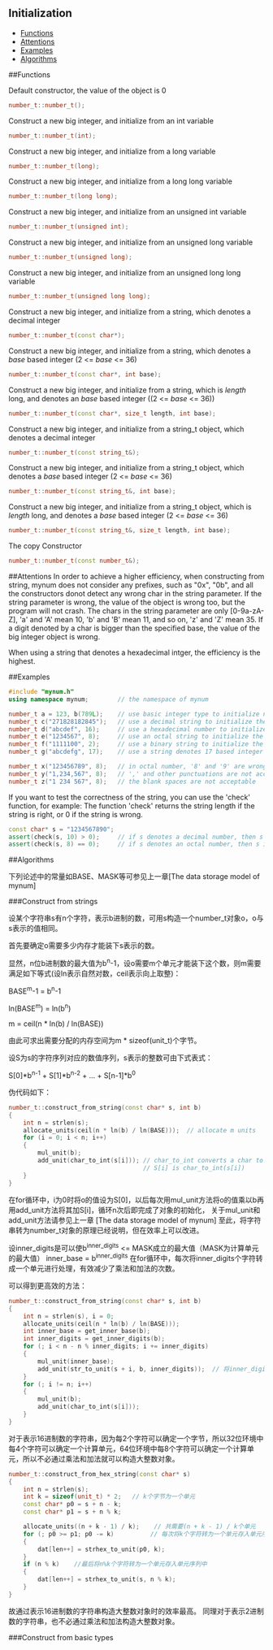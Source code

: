 Initialization
-------------

 * [Functions](#functions)
 * [Attentions](#attentions)
 * [Examples](#examples)
 * [Algorithms](#algorithms)

##Functions

Default constructor, the value of the object is 0
```C++
number_t::number_t();
```

Construct a new big integer, and initialize from an int variable 
```C++
number_t::number_t(int);
```

Construct a new big integer, and initialize from a long variable 
```C++
number_t::number_t(long);
```

Construct a new big integer, and initialize from a long long variable 
```C++
number_t::number_t(long long);
```

Construct a new big integer, and initialize from an unsigned int variable 
```C++
number_t::number_t(unsigned int);
```

Construct a new big integer, and initialize from an unsigned long variable 
```C++
number_t::number_t(unsigned long);
```

Construct a new big integer, and initialize from an unsigned long long variable 
```C++
number_t::number_t(unsigned long long);
```

Construct a new big integer, and initialize from a string, which denotes a decimal integer
```C++
number_t::number_t(const char*);
```

Construct a new big integer, and initialize from a string, which denotes a _base_ based integer (2 <= _base_ <= 36)
```C++
number_t::number_t(const char*, int base);
```

Construct a new big integer, and initialize from a string, which is _length_ long, and denotes an _base_ based integer ((2 <= _base_ <= 36))
```C++
number_t::number_t(const char*, size_t length, int base);
```

Construct a new big integer, and initialize from a string_t object, which denotes a decimal integer
```C++
number_t::number_t(const string_t&);
```

Construct a new big integer, and initialize from a string_t object, which denotes a _base_ based integer (2 <= _base_ <= 36)
```C++
number_t::number_t(const string_t&, int base);
```

Construct a new big integer, and initialize from a string_t object, which is _length_ long, and denotes a _base_ based integer (2 <= _base_ <= 36)
```C++
number_t::number_t(const string_t&, size_t length, int base);
```

The copy Constructor
```C++
number_t::number_t(const number_t&);
```

##Attentions
In order to achieve a higher efficiency, when constructing from string, mynum does not consider any prefixes, such as "0x", "0b", and all the constructors donot detect any wrong char in the string parameter.
If the string parameter is wrong, the value of the object is wrong too, but the program will not crash.
The chars in the string parameter are only [0-9a-zA-Z], 'a' and 'A' mean 10, 'b' and 'B' mean 11, and so on, 'z' and 'Z' mean 35.
If a digit denoted by a char is bigger than the specified base, the value of the big integer object is wrong. 

When using a string that denotes a hexadecimal intger, the efficiency is the highest.

##Examples
```C++
#include "mynum.h"
using namespace mynum;        // the namespace of mynum

number_t a = 123, b(789L);    // use basic integer type to initialize number_t objects
number_t c("271828182845");   // use a decimal string to initialize the object
number_t d("abcdef", 16);     // use a hexadecimal number to initialize the object
number_t e("1234567", 8);     // use an octal string to initialize the object
number_t f("1111100", 2);     // use a binary string to initialize the object
number_t g("abcdefg", 17);    // use a string denotes 17 based integer

number_t x("123456789", 8);   // in octal number, '8' and '9' are wrong, so the value of x is wrong
number_t y("1,234,567", 8);   // ',' and other punctuations are not acceptable
number_t z("1 234 567", 8);   // the blank spaces are not acceptable
```

If you want to test the correctness of the string, you can use the 'check' function, for example:
The function 'check' returns the string length if the string is right, or 0 if the string is wrong.
```C++
const char* s = "1234567890";
assert(check(s, 10) > 0);     // if s denotes a decimal number, then s is correct
assert(check(s, 8) == 0);     // if s denotes an octal number, then s is wrong
```

##Algorithms

下列论述中的常量如BASE、MASK等可参见上一章[The data storage model of mynum]

###Construct from strings

设某个字符串s有n个字符，表示b进制的数，可用s构造一个number_t对象o，o与s表示的值相同。

首先要确定o需要多少内存才能装下s表示的数。

显然，n位b进制数的最大值为b<sup>n</sup>-1，设o需要m个单元才能装下这个数，则m需要满足如下等式(设ln表示自然对数，ceil表示向上取整)：

BASE<sup>m</sup>-1 = b<sup>n</sup>-1

ln(BASE<sup>m</sup>) = ln(b<sup>n</sup>)

m = ceil(n * ln(b) / ln(BASE))

由此可求出需要分配的内存空间为m * sizeof(unit_t)个字节。

设S为s的字符序列对应的数值序列，s表示的整数可由下式表式：

S[0]\*b<sup>n-1</sup> + S[1]\*b<sup>n-2</sup> + ... + S[n-1]\*b<sup>0</sup>

伪代码如下：
```C++
number_t::construct_from_string(const char* s, int b)
{
    int n = strlen(s);
    allocate_units(ceil(n * ln(b) / ln(BASE)));  // allocate m units
    for (i = 0; i < n; i++)
    {
        mul_unit(b);
        add_unit(char_to_int(s[i])); // char_to_int converts a char to int
                                     // S[i] is char_to_int(s[i])
    }
}
```
在for循环中，i为0时将o的值设为S[0]，以后每次用mul_unit方法将o的值乘以b再用add_unit方法将其加S[i]，循环n次后即完成了对象的初始化，
关于mul_unit和add_unit方法请参见上一章 [The data storage model of mynum]
至此，将字符串转为number_t对象的原理已经说明，但在效率上可以改进。

设inner_digits是可以使b<sup>inner_digits</sup> <= MASK成立的最大值（MASK为计算单元的最大值）
inner_base = b<sup>inner_digits</sup>
在for循环中，每次将inner_digits个字符转成一个单元进行处理，有效减少了乘法和加法的次数。

可以得到更高效的方法：
```C++
number_t::construct_from_string(const char* s, int b)
{
    int n = strlen(s), i = 0;
    allocate_units(ceil(n * ln(b) / ln(BASE)));
    int inner_base = get_inner_base(b);
    int inner_digits = get_inner_digits(b);
    for (; i < n - n % inner_digits; i += inner_digits)
    {
        mul_unit(inner_base);
        add_unit(str_to_unit(s + i, b, inner_digits));  // 将inner_digits个字符转为一个单元
    }
    for (; i != n; i++)
    {
        mul_unit(b);
        add_unit(char_to_int(s[i]));
    }
}
```

对于表示16进制数的字符串，因为每2个字符可以确定一个字节，所以32位环境中每4个字符可以确定一个计算单元，64位环境中每8个字符可以确定一个计算单元，所以不必通过乘法和加法就可以构造大整数对象。
```C++
number_t::construct_from_hex_string(const char* s)
{
    int n = strlen(s);
    int k = sizeof(unit_t) * 2;   // k个字节为一个单元
    const char* p0 = s + n - k;
    const char* p1 = s + n % k;

    allocate_units((n + k - 1) / k);    // 共需要(n + k - 1) / k个单元
    for (; p0 >= p1; p0 -= k)          // 每次将k个字符转为一个单元存入单元序列中
    {
        dat[len++] = strhex_to_unit(p0, k); 
    }
    if (n % k)    //最后将n%k个字符转为一个单元存入单元序列中 
    {
        dat[len++] = strhex_to_unit(s, n % k);
    }
}
```
故通过表示16进制数的字符串构造大整数对象时的效率最高。
同理对于表示2进制数的字符串，也不必通过乘法和加法构造大整数对象。


###Construct from basic types


